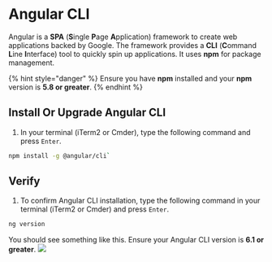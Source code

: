 # Angular CLI

Angular is a **SPA** (**S**ingle **P**age **A**pplication) framework to create web applications backed by Google. The framework provides a **CLI** (**C**ommand **L**ine **I**nterface) tool to quickly spin up applications. It uses **npm** for package management.

{% hint style="danger" %}
Ensure you have **npm** installed and your **npm** version is **5.8 or greater**.
{% endhint %}

## Install Or Upgrade Angular CLI
1. In your terminal (iTerm2 or Cmder), type the following command and press `Enter`.
```bash
npm install -g @angular/cli`
```

## Verify
1. To confirm Angular CLI installation, type the following command in your terminal (iTerm2 or Cmder) and press `Enter`.
```bash
ng version
```
   You should see something like this. Ensure your Angular CLI version is **6.1 or greater**.
   ![]("/images/version.png")

